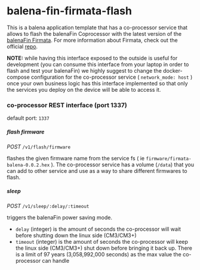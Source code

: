 # balena-fin-firmata-flash

This is a balena application template that has a co-processor service that allows to flash the balenaFin Coprocessor with the latest version of the [balenaFin Firmata](https://github.com/balena-io/balena-fin-coprocessor-firmata). For more information about Firmata, check out the official [repo](https://github.com/firmata/protocol).

**NOTE:** while having this interface exposed to the outside is useful for development (you can consume this interface from your laptop in order to flash and test your balenaFin) we highly suggest to change the docker-compose configuration for the co-processor service ( `network_mode: host` ) once your own business logic has this interface implemented so that only the services you deploy on the device will be able to access it.

### co-processor REST interface (port 1337)

default port: `1337`

##### flash firmware

_POST_ `/v1/flash/firmware`

flashes the given firmware name from the service fs ( ie `firmware/firmata-balena-0.0.2.hex` ). The co-processor service has a volume (`/data`) that you can add to other service and use as a way to share different firmwares to flash.

##### sleep

_POST_ `/v1/sleep/:delay/:timeout`

triggers the balenaFin power saving mode.
* `delay` (integer) is the amount of seconds the co-processor will wait before shutting down the linux side (CM3/CM3+)
* `timeout` (integer) is the amount of seconds the co-processor will keep the linux side (CM3/CM3+) shut down before bringing it back up. There is a limit of 97 years (3,058,992,000 seconds) as the max value the co-processor can handle
